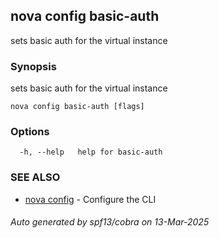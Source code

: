 ## nova config basic-auth

sets basic auth for the virtual instance

### Synopsis

sets basic auth for the virtual instance

```
nova config basic-auth [flags]
```

### Options

```
  -h, --help   help for basic-auth
```

### SEE ALSO

* [nova config](nova_config.md)	 - Configure the CLI

###### Auto generated by spf13/cobra on 13-Mar-2025
